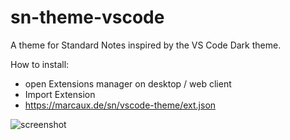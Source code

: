 # sn-theme-vscode

A theme for Standard Notes inspired by the VS Code Dark theme.

How to install:
- open Extensions manager on desktop / web client
- Import Extension
- https://marcaux.de/sn/vscode-theme/ext.json

![screenshot](https://github.com/hyphone/sn-theme-vscode/raw/master/screenshot.png)

